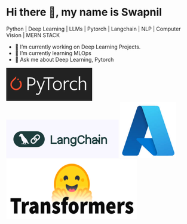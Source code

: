 <p style="text-align:center"> <h1> Hi there 👋, my name is Swapnil</h1> </p>

<!-- <img src="https://github.com/SwapnilThatte/SwapnilThatte/blob/main/githubBanner.png"> -->

Python  |  Deep Learning  |  LLMs  |  Pytorch |  Langchain  |  NLP  |  Computer Vision  | MERN STACK

- 🔭 I’m currently working on Deep Learning Projects. 
- 🌱 I’m currently learning MLOps 
- 💬 Ask me about Deep Learning, Pytorch

![PyTorch](/pytorch.png)
![Langchain](/langchain.png)
<img src="azure.png" alt="Azure" style="width:150px; height:150px;"/>
<img src="transformers.png" alt="HF_Transformers" style="width:350px; height:160px;"/>


